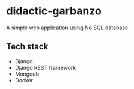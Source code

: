 # didactic-garbanzo


A simple web application using No SQL database
## Tech stack
- Django
- Django REST framework
- Mongodb
- Docker
